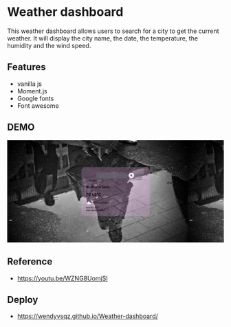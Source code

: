 # Weather dashboard

This weather dashboard allows users to search for a city to get the current weather. It will display the city name, the date, the temperature, the humidity and the wind speed. 

## Features
* vanilla js
* Moment.js
* Google fonts
* Font awesome

## DEMO
![Screenshot 2023-02-20 201732](./assets//images//Weather-dashboard.png)
## Reference
* https://youtu.be/WZNG8UomjSI

## Deploy

- https://wendyvsqz.github.io/Weather-dashboard/

